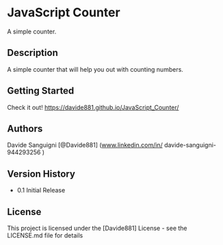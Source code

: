 # JavaScript Counter

A simple counter.

## Description

A simple counter that will help you out with counting numbers.

## Getting Started

Check it out! https://davide881.github.io/JavaScript_Counter/

## Authors

Davide Sanguigni
[@Davide881] (www.linkedin.com/in/
davide-sanguigni-944293256
)

## Version History

* 0.1
Initial Release

## License

This project is licensed under the [Davide881] License - see the LICENSE.md file for details
